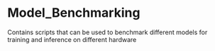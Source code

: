 # Model_Benchmarking
Contains scripts that can be used to benchmark different models for training and inference on different hardware
